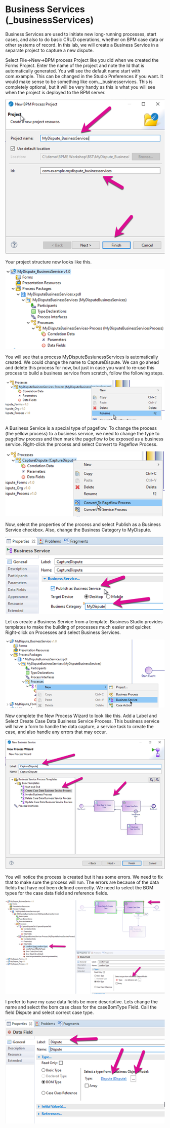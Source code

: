 # Business Services (_businessServices)

Business Services are used to initiate new long-running processes, start cases, and also to do basic CRUD operations, whether on BPM case data or other systems of record.
In this lab, we will create a Business Service in a separate project to capture a new dispute.

Select File->New->BPM process Project like you did when we created the Forms Project. Enter the name of the project and note the Id that is automatically generated. You will see the default name start with com.example. This can be changed in the Studio Preferences if you want. It would make sense to be something like com.<customer name>.<solution name>_businesservices. This is completely optional, but it will be very handy as this is what you will see when the project is deployed to the BPM server.

![forms_project](images/bServices/1.png)

Your project structure now looks like this.

![forms_project](images/bServices/2.png)

You will see that a process MyDisputeBusiunessServices is automatically created. We could change the name to CaptureDispute.
We can go ahead and delete this process for now, but just in case you want to re-use this process to build a business service from scratch, follow the following steps.

![forms_project](images/bServices/3.png)

A Business Service is a special type of pageflow. To change the process (the yellow process) to a business service, we need to change the type to pageflow process and then mark the pageflow to be exposed as a business service. Right-click the process and select Convert to Pageflow Process.

![forms_project](images/bServices/4.png)

Now, select the properties of the process and select Publish as a Business Service checkbox. Also, change the Business Category to MyDispute.

![forms_project](images/bServices/5.png)

Let us create a Business Service from a template. Business Studio provides templates to make the building of processes much easier and quicker. Right-click on Processes and select Business Services.

![forms_project](images/bServices/6.png)

New complete the New Process Wizard to look like this. Add a Label and Select Create Case Data Business Service Process. This business service will have a form to handle the data capture, a service task to create the case, and also handle any errors that may occur.

![forms_project](images/bServices/7.png)

You will notice the process is created but it has some errors. We need to fix that to make sure the process will run. The errors are because of the data fields that have not been defined correctly. We need to select the BOM types for the case data field and reference fields.  

![forms_project](images/bServices/8.png)

I prefer to have my case data fields be more descriptive. Lets change the name and select the bom case class for the caseBomType Field. Call the field Dispute and select correct case type.

![forms_project](images/bServices/9.png)

